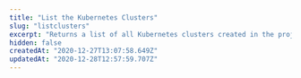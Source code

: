 ```yaml
---
title: "List the Kubernetes Clusters"
slug: "listclusters"
excerpt: "Returns a list of all Kubernetes clusters created in the project."
hidden: false
createdAt: "2020-12-27T13:07:58.649Z"
updatedAt: "2020-12-28T12:57:59.707Z"
---
```

